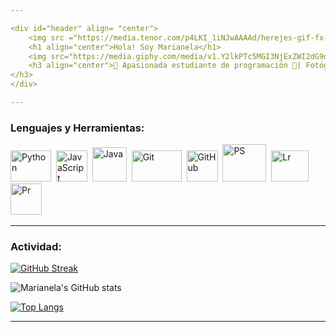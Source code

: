 ```yaml
---

<div id="header" align= "center">
    <img src ="https://media.tenor.com/p4LKI_1iNJwAAAAd/herejes-gif-fx-herejes.gif"width="100" />
    <h1 align="center">Hola! Soy Marianela</h1>
    <img src="https://media.giphy.com/media/v1.Y2lkPTc5MGI3NjExZWI2dG9qODl0ejF4ZTJxeDV4YjB3Nm0zZG1hZmxhNWxiMnh4ZGE2NSZlcD12MV9pbnRlcm5hbF9naWZfYnlfaWQmY3Q9Zw/CuuSHzuc0O166MRfjt/giphy.gif" width="200" />
    <h3 align="center">👋 Apasionada estudiante de programación 🚀| Fotógrafa, videógrafa y editora profesional 📸🎥| En constante búsqueda de conocimiento y excelencia 🌟| Lista para colaborar en proyectos innovadores y desafiantes 💼| Uniendo la creatividad visual con la mentalidad técnica y creativa| 
</h3>
</div>

---
```



<div aling="left">
    <h3> Lenguajes y Herramientas:</h3>
    <div>
         <img src = "https://media.giphy.com/media/UtEd87cLAH789bR5sk/giphy.gif" title"Python" alt="Python" width="65" height="50"/>&nbsp;
         <img src = "https://media.giphy.com/media/ln7z2eWriiQAllfVcn/giphy.gif" title"JavaScript" alt="JavaScript" width="50" height="50"/>&nbsp;
         <img src="https://media.giphy.com/media/v1.Y2lkPTc5MGI3NjExZHdzN2VrNm43MDBqdjJ6cnh0M2U3NGM0ODE4bmtjbXQ4bzhlZDZscSZlcD12MV9pbnRlcm5hbF9naWZfYnlfaWQmY3Q9cw/hO8uTzEOefFh3Yv5gm/giphy.gif" title"Java" alt="Java" width="55" height="55"/>&nbsp;
         <img src = "https://media.giphy.com/media/v1.Y2lkPTc5MGI3NjExYjNobWtvcXdlN2VpZ2pkeGV5eGhjeWFiYjJ3enE0NXZuM2lndzd3MSZlcD12MV9pbnRlcm5hbF9naWZfYnlfaWQmY3Q9Zw/kH6CqYiquZawmU1HI6/giphy.gif" title"Git" alt="Git" width="80" height="50"/>&nbsp;
         <img src = "https://media.giphy.com/media/v1.Y2lkPTc5MGI3NjExNmljbW9yZHUxb3ptZm85YnlnOWowMGEwcWhicnZubTl5bjYyYjE0cSZlcD12MV9pbnRlcm5hbF9naWZfYnlfaWQmY3Q9Zw/du3J3cXyzhj75IOgvA/giphy.gif" title"GitHub" alt="GitHub"width="50" height="50"/>&nbsp; 
         <img src = "https://cdn.dribbble.com/users/392441/screenshots/2592452/media/96909bc51fcaba2a26838a6670d809b0.gif" title"PS" alt="PS" width="70" height="60"/>&nbsp;
         <img src = "https://logowik.com/content/uploads/images/adobe-lightroom-classic-cc8442.jpg" title"Lr" alt="Lr"width="60" height="50"/>&nbsp; 
         <img src = "https://media.tenor.com/sgynagBNtGUAAAAC/premiere-pro.gif" title"Pr" alt="Pr" width="50" height="50"/>&nbsp;
    </div>
</div> 

---

### Actividad:

   [![GitHub Streak](http://github-readme-streak-stats.herokuapp.com?user=MarianelaPurretta&theme=onedark&locale=es&date_format=M%20j%5B%2C%20Y%5D)](https://git.io/streak-stats)

  ![Marianela's GitHub stats](https://github-readme-stats.vercel.app/api?username=MarianelaPurretta&show_icons=true&theme=onedark)

  [![Top Langs](https://github-readme-stats.vercel.app/api/top-langs/?username=MarianelaPurretta&layout=donut-vertical)](https://github.com/anuraghazra/github-readme-stats)

---


    
